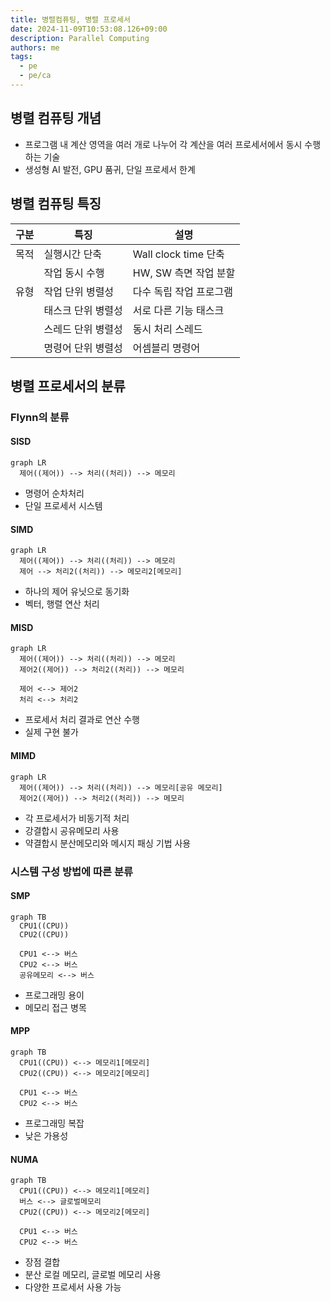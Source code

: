 ```yaml
---
title: 병렬컴퓨팅, 병렬 프로세서
date: 2024-11-09T10:53:08.126+09:00
description: Parallel Computing
authors: me
tags:
  - pe
  - pe/ca
---
```


## 병렬 컴퓨팅 개념

- 프로그램 내 계산 영역을 여러 개로 나누어 각 계산을 여러 프로세서에서 동시 수행하는 기술
- 생성형 AI 발전, GPU 품귀, 단일 프로세서 한계

## 병렬 컴퓨팅 특징

| 구분 | 특징 | 설명 |
|---|---|---|
| 목적 | 실행시간 단축 | Wall clock time 단축 |
| | 작업 동시 수행 | HW, SW 측면 작업 분할 |
| 유형 | 작업 단위 병렬성 | 다수 독립 작업 프로그램 |
| | 태스크 단위 병렬성 | 서로 다른 기능 태스크 |
| | 스레드 단위 병렬성 | 동시 처리 스레드 |
| | 명령어 단위 병렬성 | 어셈블리 명령어 |

## 병렬 프로세서의 분류

### Flynn의 분류

#### SISD

```mermaid
graph LR
  제어((제어)) --> 처리((처리)) --> 메모리
```

- 명령어 순차처리
- 단일 프로세서 시스템

#### SIMD

```mermaid
graph LR
  제어((제어)) --> 처리((처리)) --> 메모리
  제어 --> 처리2((처리)) --> 메모리2[메모리]
```

- 하나의 제어 유닛으로 동기화
- 벡터, 행렬 연산 처리

#### MISD

```mermaid
graph LR
  제어((제어)) --> 처리((처리)) --> 메모리
  제어2((제어)) --> 처리2((처리)) --> 메모리

  제어 <--> 제어2
  처리 <--> 처리2
```

- 프로세서 처리 결과로 연산 수행
- 실제 구현 불가

#### MIMD

```mermaid
graph LR
  제어((제어)) --> 처리((처리)) --> 메모리[공유 메모리]
  제어2((제어)) --> 처리2((처리)) --> 메모리
```

- 각 프로세서가 비동기적 처리
- 강결합시 공유메모리 사용
- 약결합시 분산메모리와 메시지 패싱 기법 사용

### 시스템 구성 방법에 따른 분류

#### SMP

```mermaid
graph TB
  CPU1((CPU))
  CPU2((CPU))

  CPU1 <--> 버스
  CPU2 <--> 버스
  공유메모리 <--> 버스
```

- 프로그래밍 용이
- 메모리 접근 병목

#### MPP

```mermaid
graph TB
  CPU1((CPU)) <--> 메모리1[메모리]
  CPU2((CPU)) <--> 메모리2[메모리]

  CPU1 <--> 버스
  CPU2 <--> 버스
```

- 프로그래밍 복잡
- 낮은 가용성

#### NUMA

```mermaid
graph TB
  CPU1((CPU)) <--> 메모리1[메모리]
  버스 <--> 글로벌메모리
  CPU2((CPU)) <--> 메모리2[메모리]

  CPU1 <--> 버스
  CPU2 <--> 버스
```

- 장점 결합
- 분산 로컬 메모리, 글로벌 메모리 사용
- 다양한 프로세서 사용 가능
